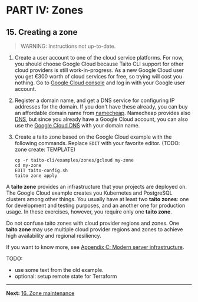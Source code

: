 # PART IV: Zones

## 15. Creating a zone

> WARNING: Instructions not up-to-date.

1. Create a user account to one of the cloud service platforms. For now, you should choose Google Cloud because Taito CLI support for other cloud providers is still work-in-progress. As a new Google Cloud user you get €300 worth of cloud services for free, so trying will cost you nothing. Go to [Google Cloud console](https://console.cloud.google.com) and log in with your Google user account.

2. Register a domain name, and get a DNS service for configuring IP addresses for the domain. If you don't have these already, you can buy an affordable domain name from [namecheap](https://www.namecheap.com/). Namecheap provides also [DNS](https://www.namecheap.com/domains/freedns/), but since you already have a Google Cloud account, you can also use the [Google Cloud DNS](https://cloud.google.com/dns/docs/) with your domain name.

3. Create a taito zone based on the Google Cloud example with the following commands. Replace `EDIT` with your favorite editor. (TODO: zone create: TEMPLATE)

   ```shell
   cp -r taito-cli/examples/zones/gcloud my-zone
   cd my-zone
   EDIT taito-config.sh
   taito zone apply
   ```

A **taito zone** provides an infrastructure that your projects are deployed on. The Google Cloud example creates you Kubernetes and PostgreSQL clusters among other things. You usually have at least two **taito zones**: one for development and testing purposes, and an another one for production usage. In these exercises, however, you require only one **taito zone**.

Do not confuse taito zones with cloud provider regions and zones. One **taito zone** may use multiple cloud provider regions and zones to achieve high availability and regional resiliency.

If you want to know more, see [Appendix C: Modern server infrastructure](c-modern-server-infrastructure).

TODO:

- use some text from the old example.
- optional: setup remote state for Terraform

---

**Next:** [16. Zone maintenance](/tutorial/16-zone-maintenance)

